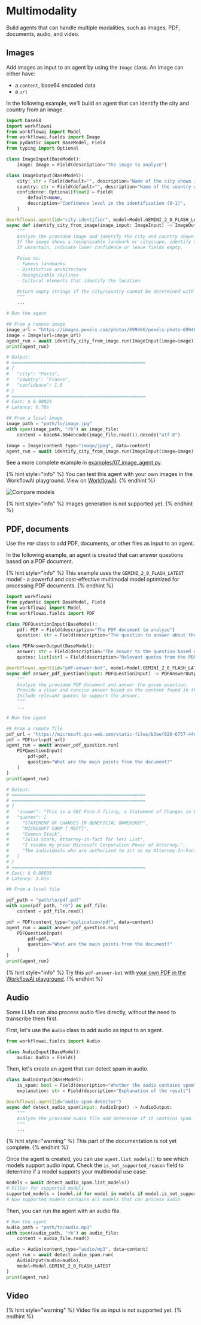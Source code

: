 # Multimodality

Build agents that can handle multiple modalities, such as images, PDF, documents, audio, and video.

## Images

Add images as input to an agent by using the `Image` class. An image can either have:

- a `content`, base64 encoded data
- a `url`

In the following example, we'll build an agent that can identify the city and country from an image.

```python
import base64
import workflowai
from workflowai import Model
from workflowai.fields import Image
from pydantic import BaseModel, Field
from typing import Optional

class ImageInput(BaseModel):
    image: Image = Field(description="The image to analyze")

class ImageOutput(BaseModel):
    city: str = Field(default="", description="Name of the city shown in the image")
    country: str = Field(default="", description="Name of the country where the city is located")
    confidence: Optional[float] = Field(
        default=None,
        description="Confidence level in the identification (0-1)",
    )

@workflowai.agent(id="city-identifier", model=Model.GEMINI_2_0_FLASH_LATEST)
async def identify_city_from_image(image_input: ImageInput) -> ImageOutput:
    """
    Analyze the provided image and identify the city and country shown in it.
    If the image shows a recognizable landmark or cityscape, identify the city and country.
    If uncertain, indicate lower confidence or leave fields empty.

    Focus on:
    - Famous landmarks
    - Distinctive architecture
    - Recognizable skylines
    - Cultural elements that identify the location

    Return empty strings if the city/country cannot be determined with reasonable confidence.
    """
    ...

# Run the agent

## From a remote image
image_url = "https://images.pexels.com/photos/699466/pexels-photo-699466.jpeg"
image = Image(url=image_url)
agent_run = await identify_city_from_image.run(ImageInput(image=image))
print(agent_run)

# Output:
# ==================================================
# {
#   "city": "Paris",
#   "country": "France",
#   "confidence": 1.0
# }
# ==================================================
# Cost: $ 0.00024
# Latency: 6.70s

## From a local image
image_path = "path/to/image.jpg"
with open(image_path, "rb") as image_file:
    content = base64.b64encode(image_file.read()).decode("utf-8")

image = Image(content_type="image/jpeg", data=content)
agent_run = await identify_city_from_image.run(ImageInput(image=image))
```

See a more complete example in [examples/07_image_agent.py](https://github.com/WorkflowAI/workflowai-py/blob/main/examples/07_image_agent.py).

{% hint style="info" %}
You can test this agent with your own images in the WorkflowAI playground. View on [WorkflowAI](https://workflowai.com/docs/agents/city-identifier/1).
{% endhint %}

![Compare models](/docs/assets/images/agents/city-identifier/playground.png)

{% hint style="info" %}
Images generation is not supported yet.
{% endhint %}

## PDF, documents

Use the `PDF` class to add PDF, documents, or other files as input to an agent.

In the following example, an agent is created that can answer questions based on a PDF document.

{% hint style="info" %}
This example uses the `GEMINI_2_0_FLASH_LATEST` model - a powerful and cost-effective multimodal model optimized for processing PDF documents.
{% endhint %}

```python
import workflowai
from pydantic import BaseModel, Field
from workflowai import Model
from workflowai.fields import PDF

class PDFQuestionInput(BaseModel):
    pdf: PDF = Field(description="The PDF document to analyze")
    question: str = Field(description="The question to answer about the PDF content")

class PDFAnswerOutput(BaseModel):
    answer: str = Field(description="The answer to the question based on the PDF content")
    quotes: list[str] = Field(description="Relevant quotes from the PDF that support the answer")

@workflowai.agent(id="pdf-answer-bot", model=Model.GEMINI_2_0_FLASH_LATEST)
async def answer_pdf_question(input: PDFQuestionInput) -> PDFAnswerOutput:
    """
    Analyze the provided PDF document and answer the given question.
    Provide a clear and concise answer based on the content found in the PDF.
    Include relevant quotes to support the answer.
    """
    ...

# Run the agent

## From a remote file
pdf_url = "https://microsoft.gcs-web.com/static-files/b3eef820-6757-44ea-9f98-3963bace4837"
pdf = PDF(url=pdf_url)
agent_run = await answer_pdf_question.run(
    PDFQuestionInput(
        pdf=pdf,
        question="What are the main points from the document?"
    )
)
print(agent_run)

# Output:
# ==================================================
# ==================================================
# {
#   "answer": "This is a SEC Form 4 filing, a Statement of Changes in Beneficial Ownership, for Teri List regarding Microsoft Corporation (MSFT). The document details non-derivative securities acquired and beneficially owned, as well as derivative securities. Teri List has granted power of attorney to Julia Stark, Benjamin O. Orndorff, Michael Pressman, Keith R. Dolliver and Christyne Mayberry.",
#   "quotes": [
#     "STATEMENT OF CHANGES IN BENEFICIAL OWNERSHIP",
#     "MICROSOFT CORP [ MSFT]",
#     "Common Stock",
#     "Julia Stark, Attorney-in-fact for Teri List",
#     "I revoke my prior Microsoft Corporation Power of Attorney.",
#     "The individuals who are authorized to act as my Attorney-In-Fact under this Power of Attorney are as follows:\nJulia Stark\nBenjamin O. Orndorff\nMichael Pressman\nKeith R. Dolliver\nChristyne Mayberry"
#   ]
# }
# ==================================================
# Cost: $ 0.00033
# Latency: 3.61s

## From a local file

pdf_path = "path/to/pdf.pdf"
with open(pdf_path, "rb") as pdf_file:
    content = pdf_file.read()

pdf = PDF(content_type="application/pdf", data=content)
agent_run = await answer_pdf_question.run(
    PDFQuestionInput(
        pdf=pdf,
        question="What are the main points from the document?"
    )
)
print(agent_run)
```

{% hint style="info" %}
Try this `pdf-answer-bot` with [your own PDF in the WorkflowAI playground](https://workflowai.com/docs/agents/pdf-answer-bot/1).
{% endhint %}

## Audio

Some LLMs can also process audio files directly, without the need to transcribe them first.

First, let's use the `Audio` class to add audio as input to an agent.

```python
from workflowai.fields import Audio

class AudioInput(BaseModel):
    audio: Audio = Field()
```

Then, let's create an agent that can detect spam in audio.

```python
class AudioOutput(BaseModel):
    is_spam: bool = Field(description="Whether the audio contains spam")
    explanation: str = Field(description="Explanation of the result")

@workflowai.agent(id="audio-spam-detector")
async def detect_audio_spam(input: AudioInput) -> AudioOutput:
    """
    Analyze the provided audio file and determine if it contains spam.
    """
    ...
```

{% hint style="warning" %}
This part of the documentation is not yet complete.
{% endhint %}

Once the agent is created, you can use `agent.list_models()` to see which models support audio input. Check the `is_not_supported_reason` field to determine if a model supports your multimodal use case:

```python
models = await detect_audio_spam.list_models()
# Filter for supported models
supported_models = [model.id for model in models if model.is_not_supported_reason is None]
# Now supported_models contains all models that can process audio
```

Then, you can run the agent with an audio file.

```python
# Run the agent
audio_path = "path/to/audio.mp3"
with open(audio_path, "rb") as audio_file:
    content = audio_file.read()

audio = Audio(content_type="audio/mp3", data=content)
agent_run = await detect_audio_spam.run(
    AudioInput(audio=audio),
    model=Model.GEMINI_2_0_FLASH_LATEST
)
print(agent_run)
```

## Video

{% hint style="warning" %}
Video file as input is not supported yet.
{% endhint %}
